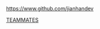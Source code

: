 
<!-- Give link to your github home page -->
<span id="github">https://www.github.com/jianhandev</span>

<!-- Give your internal and external projects related to the module -->
<span id="projects">[TEAMMATES]()</span>
